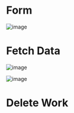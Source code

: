 <h1>Form</h1>

![image](https://github.com/user-attachments/assets/2a73fcad-1433-4a7d-a7ec-4169284beacf)

<h1>Fetch Data</h1>

![image](https://github.com/user-attachments/assets/6fb09878-066f-4d7b-9d09-02f97f114457)

![image](https://github.com/user-attachments/assets/b51207cd-e4a3-4480-b0c1-1dbd5b7eea15)

<h1>Delete Work</h1>

